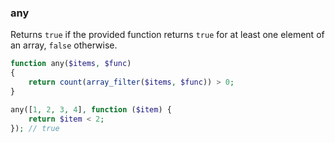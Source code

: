 ### any

Returns `true` if the provided function returns `true` for at least one element of an array, `false` otherwise.

```php
function any($items, $func)
{
    return count(array_filter($items, $func)) > 0;
}
```

```php
any([1, 2, 3, 4], function ($item) {
    return $item < 2;
}); // true
```
